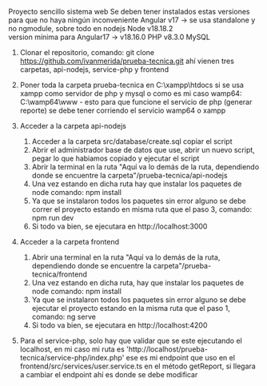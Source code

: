 Proyecto sencillo sistema web
Se deben tener instalados estas versiones para que no haya ningún inconveniente
    Angular v17 -> se usa standalone y no ngmodule, sobre todo en nodejs
    Node v18.18.2   
        version mínima para Angular17 -> v18.16.0
    PHP v8.3.0
    MySQL

1. Clonar el repositorio, comando: git clone https://github.com/ivanmerida/prueba-tecnica.git
     ahí vienen tres carpetas, api-nodejs, service-php y frontend

2. Poner toda la carpeta prueba-tecnica en C:\xampp\htdocs si se usa xampp como servidor de php y mysql
    o como es mi caso wamp64: C:\wamp64\www - esto para que funcione el servicio de php (generar reporte)
    se debe tener corriendo el servicio wamp64 o xampp

3. Acceder a la carpeta api-nodejs
    1. Acceder a la carpeta src/database/create.sql copiar el script
    2. Abrir el administrador base de datos que use, abrir un nuevo script, pegar lo que habiamos copiado y ejecutar el script
    3. Abrir la terminal en la ruta "Aquí va lo demás de la ruta, dependiendo donde se encuentre la      carpeta"/prueba-tecnica/api-nodejs
    4. Una vez estando en dicha ruta hay que instalar los paquetes de node
        comando: npm install
    5. Ya que se instalaron todos los paquetes sin error alguno se debe correr el proyecto
        estando en misma ruta que el paso 3, comando: npm run dev
    6. Si todo va bien, se ejecutara en http://localhost:3000

4. Acceder a la carpeta frontend
    1. Abrir una terminal en la ruta "Aquí va lo demás de la ruta, dependiendo donde se encuentre la      carpeta"/prueba-tecnica/frontend
    2. Una vez estando en dicha ruta, hay que instalar los paquetes de node
        comando: npm install
    3. Ya que se instalaron todos los paquetes sin error alguno se debe ejecutar el proyecto
    estando en la misma ruta que el paso 1, comando: ng serve
    4. Si todo va bien, se ejecutara en http://localhost:4200

5. Para el service-php, solo hay que validar que se este ejecutando el localhost,
    en mi caso mi ruta es 'http://localhost/prueba-tecnica/service-php/index.php'
    ese es mi endpoint que uso en el frontend/src/services/user.service.ts
    en el método getReport, si llegara a cambiar el endpoint ahí es donde se debe
    modificar